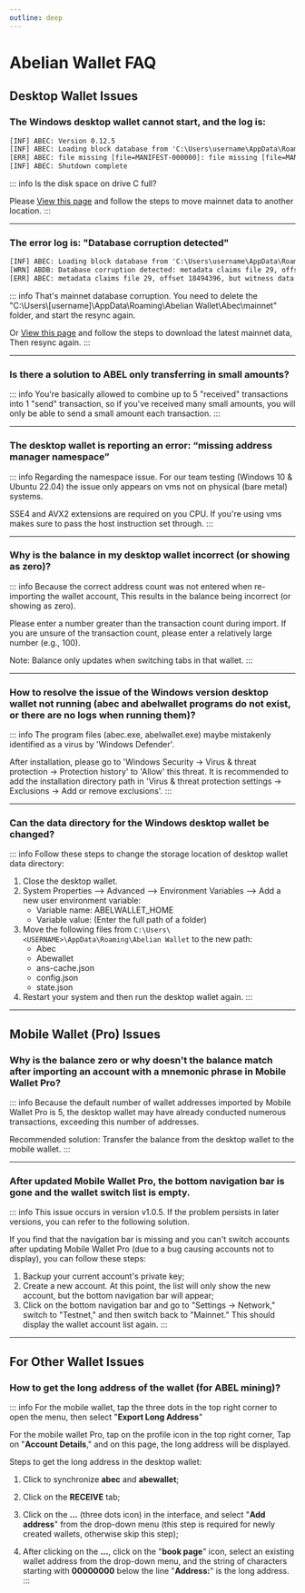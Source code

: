 ```yaml
---
outline: deep
---
```


# Abelian Wallet FAQ

## Desktop Wallet Issues

### <Badge type="warning" text="QUESTION" /> The Windows desktop wallet cannot start, and the log is:
```txt
[INF] ABEC: Version 0.12.5
[INF] ABEC: Loading block database from 'C:\Users\username\AppData\Roaming\Abelian Wallet\Abec\mainnet\blocks_ffldb'
[ERR] ABEC: file missing [file=MANIFEST-000000]: file missing [file=MANIFEST-000000]
[INF] ABEC: Shutdown complete
```

::: info <Badge type="tip" text="ANSWER" />
Is the disk space on drive C full?

Please [View this page](/faq/software-issues/fullnode.html#how-to-move-mainnet-data-to-another-location) and follow the steps to move mainnet data to another location.
:::

---

### <Badge type="warning" text="QUESTION" /> The error log is: "Database corruption detected"
```txt
[INF] ABEC: Loading block database from 'C:\Users\username\AppData\Roaming\Abelian Wallet\Abec\mainnet\blocks_ffldb'
[WRN] ABDB: Database corruption detected: metadata claims file 29, offset 18494396, but witness data is at file 0, offset 0
[ERR] ABEC: metadata claims file 29, offset 18494396, but witness data is at file 0, offset 0
```

::: info <Badge type="tip" text="ANSWER" />
That's mainnet database corruption. You need to delete the "C:\Users\\[username]\AppData\Roaming\Abelian Wallet\Abec\mainnet" folder, and start the resync again.

Or [View this page](/downloads/mainnet-db) and follow the steps to download the latest mainnet data, Then resync again.
:::

---

### <Badge type="warning" text="QUESTION" /> Is there a solution to ABEL only transferring in small amounts?

::: info <Badge type="tip" text="ANSWER" />
You're basically allowed to combine up to 5 "received" transactions into 1 "send" transaction, so if you've received many small amounts, you will only be able to send a small amount each transaction.
:::

---

### <Badge type="warning" text="QUESTION" /> The desktop wallet is reporting an error: “missing address manager namespace”

::: info <Badge type="tip" text="ANSWER" />
Regarding the namespace issue. For our team testing (Windows 10 & Ubuntu 22.04) the issue only appears on vms not on physical (bare metal) systems.

SSE4 and AVX2 extensions are required on you CPU. If you're using vms makes sure to pass the host instruction set through. 
:::

---

### <Badge type="warning" text="QUESTION" /> Why is the balance in my desktop wallet incorrect (or showing as zero)?

::: info <Badge type="tip" text="ANSWER" />
Because the correct address count was not entered when re-importing the wallet account, This results in the balance being incorrect (or showing as zero).

Please enter a number greater than the transaction count during import. If you are unsure of the transaction count, please enter a relatively large number (e.g., 100).

Note: Balance only updates when switching tabs in that wallet.
:::

---

### <Badge type="warning" text="QUESTION" /> How to resolve the issue of the Windows version desktop wallet not running (abec and abelwallet programs do not exist, or there are no logs when running them)?

::: info <Badge type="tip" text="ANSWER" />
The program files (abec.exe, abelwallet.exe) maybe mistakenly identified as a virus by 'Windows Defender'.

After installation, please go to 'Windows Security -> Virus & threat protection -> Protection history' to 'Allow' this threat. It is recommended to add the installation directory path in 'Virus & threat protection settings -> Exclusions -> Add or remove exclusions'.
:::

---

### <Badge type="warning" text="QUESTION" /> Can the data directory for the Windows desktop wallet be changed?

::: info <Badge type="tip" text="ANSWER" />
Follow these steps to change the storage location of desktop wallet data directory:

1. Close the desktop wallet.
2. System Properties --> Advanced --> Environment Variables --> Add a new user environment variable:
    - Variable name: ABELWALLET_HOME
    - Variable value: (Enter the full path of a folder)
3. Move the following files from `C:\Users\<USERNAME>\AppData\Roaming\Abelian Wallet` to the new path:
    - Abec
    - Abewallet
    - ans-cache.json
    - config.json
    - state.json
4. Restart your system and then run the desktop wallet again.
:::

---

## Mobile Wallet (Pro) Issues

### <Badge type="warning" text="QUESTION" /> Why is the balance zero or why doesn't the balance match after importing an account with a mnemonic phrase in Mobile Wallet Pro?

::: info <Badge type="tip" text="ANSWER" />
Because the default number of wallet addresses imported by Mobile Wallet Pro is 5, the desktop wallet may have already conducted numerous transactions, exceeding this number of addresses.

Recommended solution: Transfer the balance from the desktop wallet to the mobile wallet.
:::

---

### <Badge type="warning" text="QUESTION" /> After updated Mobile Wallet Pro, the bottom navigation bar is gone and the wallet switch list is empty.

::: info <Badge type="tip" text="ANSWER" />
This issue occurs in version v1.0.5. If the problem persists in later versions, you can refer to the following solution.

If you find that the navigation bar is missing and you can't switch accounts after updating Mobile Wallet Pro (due to a bug causing accounts not to display), you can follow these steps:

1. Backup your current account's private key;
2. Create a new account. At this point, the list will only show the new account, but the bottom navigation bar will appear;
3. Click on the bottom navigation bar and go to "Settings -> Network," switch to "Testnet," and then switch back to "Mainnet." This should display the wallet account list again.
:::

---

## For Other Wallet Issues

### <Badge type="warning" text="QUESTION" /> How to get the long address of the wallet (for ABEL mining)?

::: info <Badge type="tip" text="ANSWER" />
For the mobile wallet, tap the three dots in the top right corner to open the menu, then select "**Export Long Address**"

For the mobile wallet Pro, tap on the profile icon in the top right corner, Tap on "**Account Details**," and on this page, the long address will be displayed.

Steps to get the long address in the desktop wallet:

1. Click to synchronize **abec** and **abewallet**;

2. Click on the **RECEIVE** tab;

3. Click on the **...** (three dots icon) in the interface, and select "**Add address**" from the drop-down menu (this step is required for newly created wallets, otherwise skip this step);

4. After clicking on the **...**, click on the "**book page**" icon, select an existing wallet address from the drop-down menu, and the string of characters starting with **00000000** below the line "**Address:**" is the long address.
:::